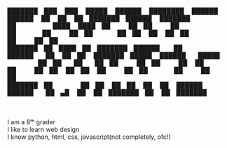 ███████ ███    ███  █████  ██████  ████████     ██████   ██████  ██        ██   ██ ███████ ██████  ███████ <br>
██      ████  ████ ██   ██ ██   ██    ██        ██   ██ ██    ██ ██        ██   ██ ██      ██   ██ ██      <br>
███████ ██ ████ ██ ███████ ██████     ██        ██████  ██    ██ ██        ███████ █████   ██████  █████   <br>
     ██ ██  ██  ██ ██   ██ ██   ██    ██        ██   ██ ██    ██ ██        ██   ██ ██      ██   ██ ██      <br>
███████ ██      ██ ██   ██ ██   ██    ██        ██████   ██████  ██ ▄█     ██   ██ ███████ ██   ██ ███████ <br>
                                                                                                           <br>
I am a 8ᵗʰ grader<br>
I like to learn web design<br>
I know python, html, css, javascript(not completely, ofc!)<br>
